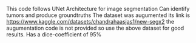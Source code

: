 This code follows UNet Architecture for image segmentation
Can identify tumors and produce groundtruths
The dataset was augumented its link is https://www.kaggle.com/datasets/chandrahaasjas1/new-segx2
the augumentation code is not provided so use the above dataset for good results.
Has a dice-coefficient of 95%
